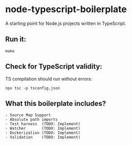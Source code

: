 # node-typescript-boilerplate

A starting point for Node.js projects written in TypeScript.

## Run it:

```
make
```

## Check for TypeScript validity:

TS compilation should run without errors:

```
npx tsc -p tsconfig.json
```

## What this boilerplate includes?

```
- Source Map Support
- Absolute path imports
- Test harness  (TODO: Implement)
- Watcher       (TODO: Implement)
- Dockerization (TODO: Implement)
- Validation    (TODO: Implement)
```
